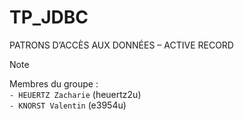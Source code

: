 # TP_JDBC
PATRONS D’ACCÈS AUX DONNÉES – ACTIVE RECORD

> [!NOTE]
> Membres du groupe : <br>
> ``- HEUERTZ Zacharie`` (heuertz2u) <br>
> ``- KNORST Valentin`` (e3954u) <br>


